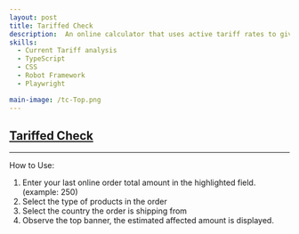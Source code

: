 ```yaml
---
layout: post
title: Tariffed Check
description:  An online calculator that uses active tariff rates to give users an estimate on how much their submitted order total may be affected.
skills: 
  - Current Tariff analysis
  - TypeScript
  - CSS
  - Robot Framework
  - Playwright

main-image: /tc-Top.png
---
```

[Tariffed Check](https://tariffedcheck.com)
---
---
How to Use:
1. Enter your last online order total amount in the highlighted field. (example: 250)
2. Select the type of products in the order
3. Select the country the order is shipping from
4. Observe the top banner, the estimated affected amount is displayed. 
